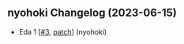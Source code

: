## nyohoki Changelog (2023-06-15)
- Eda 1 [[#3](https://github.com/nyohoki/tsumiki/pull/3), [patch](https://github.com/nyohoki/tsumiki/pull/3.patch)] (nyohoki)
